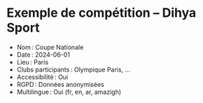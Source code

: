 # Exemple de compétition – Dihya Sport

- Nom : Coupe Nationale
- Date : 2024-06-01
- Lieu : Paris
- Clubs participants : Olympique Paris, ...
- Accessibilité : Oui
- RGPD : Données anonymisées
- Multilingue : Oui (fr, en, ar, amazigh)
